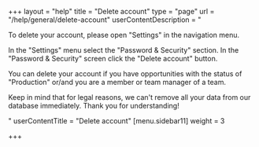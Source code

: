 +++
layout = "help"
title = "Delete account"
type = "page"
url = "/help/general/delete-account"
userContentDescription = "<p>To delete your account, please open \"Settings\" in the navigation menu.</p><p>In the \"Settings\" menu select the \"Password &amp; Security\" section. In the \"Password &amp; Security\" screen click the \"Delete account\" button.</p><p>You can delete your account if you have opportunities with the status of \"Production\" or/and you are a member or team manager of a team.</p><p>Keep in mind that for legal reasons, we can't remove all your data from our database immediately. Thank you for understanding!</p>"
userContentTitle = "Delete account"
[menu.sidebar11]
weight = 3

+++
